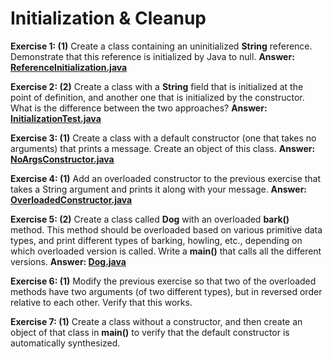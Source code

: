 # Initialization & Cleanup

**Exercise 1: (1)** Create a class containing an uninitialized **String**
reference. Demonstrate that this reference is initialized by Java to null.
**Answer: [ReferenceInitialization.java](src/main/java/ReferenceInitialization.java)**

**Exercise 2: (2)** Create a class with a **String** field that 
is initialized at the point of definition, and another one that 
is initialized by the constructor. What is the difference between the two approaches?
**Answer: [InitializationTest.java](src/main/java/InitializationTest.java)**

**Exercise 3: (1)** Create a class with a default constructor (one that 
takes no arguments) that prints a message. Create an object of this class.
**Answer: [NoArgsConstructor.java](src/main/java/NoArgsConstructor.java)**

**Exercise 4: (1)** Add an overloaded constructor to the previous exercise 
that takes a String argument and prints it along with your message.
**Answer: [OverloadedConstructor.java](src/main/java/OverloadedConstructor.java)**

**Exercise 5: (2)** Create a class called **Dog** with an overloaded 
**bark()** method. This method should be overloaded based on various 
primitive data types, and print different types of barking, howling, etc., 
depending on which overloaded version is called. Write a **main()** 
that calls all the different versions.
**Answer: [Dog.java](src/main/java/Dog.java)**

**Exercise 6: (1)** Modify the previous exercise so that two of the 
overloaded methods have two arguments (of two different types), but 
in reversed order relative to each other. Verify that this works.

**Exercise 7: (1)** Create a class without a constructor, and then 
create an object of that class in **main()** to verify that 
the default constructor is automatically synthesized.
